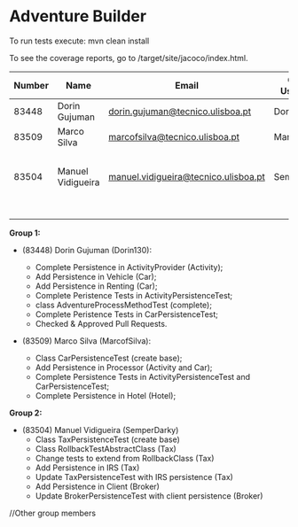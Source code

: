 # Adventure Builder

To run tests execute: mvn clean install

To see the coverage reports, go to <module name>/target/site/jacoco/index.html.


|   Number   |          Name           |                Email                 |   GitHub Username  | Group |
| ---------- | ----------------------- | ----------------------------------   | -------------------| ----- |
| 83448      |  Dorin Gujuman          | dorin.gujuman@tecnico.ulisboa.pt     |  Dorin130          |   1   |
| 83509      |  Marco Silva            | marcofsilva@tecnico.ulisboa.pt       |  MarcofSilva       |   1   |
|            |                         |                                      |                    |   1   |
| 83504      |  Manuel Vidigueira      | manuel.vidigueira@tecnico.ulisboa.pt |  SemperDarky       |   2   |
|            |                         |                                      |                    |   2   |
|            |                         |                                      |                    |   2   |

**Group 1:**
 - (83448) Dorin Gujuman (Dorin130):
 	* Complete Persistence in ActivityProvider (Activity);
 	* Add Persistence in Vehicle (Car);
 	* Add Persistence in Renting (Car);
 	* Complete Peristence Tests in ActivityPersistenceTest;
 	* class AdventureProcessMethodTest (complete);
 	* Complete Peristence Tests in CarPersistenceTest;
 	* Checked & Approved Pull Requests.
 	
 - (83509) Marco Silva	(MarcofSilva):
 	* Class CarPersistenceTest (create base);
 	* Add Persistence in  Processor (Activity and Car);
 	* Complete Persistence Tests in ActivityPersistenceTest and CarPersistenceTest;
 	* Complete Persistence in Hotel (Hotel);

**Group 2:**
 - (83504) Manuel Vidigueira (SemperDarky)
	* Class TaxPersistenceTest (create base)
	* Class RollbackTestAbstractClass (Tax)
	* Change tests to extend from RollbackClass (Tax)
	* Add Persistence in IRS (Tax)
	* Update TaxPersistenceTest with IRS persistence (Tax)
	* Add Persistence in Client (Broker)
	* Update BrokerPersistenceTest with client persistence (Broker)

//Other group members
